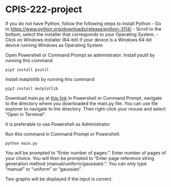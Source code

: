 # CPIS-222-project
If you do not have Python, follow the following steps to install Python
    - Go to https://www.python.org/downloads/release/python-3114/
    - Scroll to the bottom, select the installer that corresponds to your Operating System.
    - Click on Windows installer (64-bit) if your device is a Windows 64-bit device running Windows as Operating System

Open Powershell or Command Prompt as administrator.
Install psutil by running this command
```
pip3 install psutil
```
Install matplotlib by running this command
```
pip3 install matplotlib
```
Download main.py at [this link](https://pages.github.com/)
In Powershell or Command Prompt, navigate to the directory where you downloaded the main.py file. You can use file explorer to navigate to the directory. Then right-click your mouse and select “Open in Terminal”. 

It is preferable to use Powershell as Administrator

Run this command in Command Prompt or Powershell:
```
python main.py
```
You will be prompted to “Enter number of pages:”. Enter number of pages of your choice.
You will then be prompted to “Enter page reference string generation method (manual/uniform/gaussian):”. You can only type “manual” or “uniform” or “gaussian”

Two graphs will be displayed if the input is correct.
